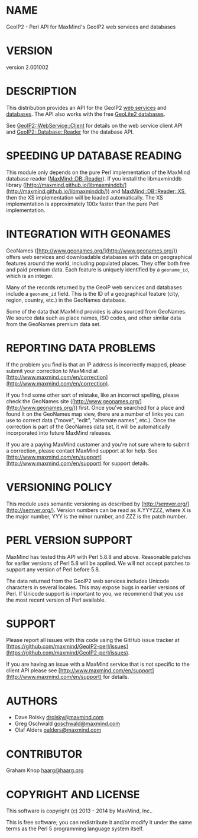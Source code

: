 # NAME

GeoIP2 - Perl API for MaxMind's GeoIP2 web services and databases

# VERSION

version 2.001002

# DESCRIPTION

This distribution provides an API for the GeoIP2
[web services](http://dev.maxmind.com/geoip/geoip2/web-services) and
[databases](http://dev.maxmind.com/geoip/geoip2/downloadable). The API also
works with the free
[GeoLite2 databases](http://dev.maxmind.com/geoip/geoip2/geolite2/).

See [GeoIP2::WebService::Client](https://metacpan.org/pod/GeoIP2::WebService::Client) for details on the web service client API
and [GeoIP2::Database::Reader](https://metacpan.org/pod/GeoIP2::Database::Reader) for the database API.

# SPEEDING UP DATABASE READING

This module only depends on the pure Perl implementation of the MaxMind
database reader ([MaxMind::DB::Reader](https://metacpan.org/pod/MaxMind::DB::Reader)). If you install the libmaxminddb
library ([http://maxmind.github.io/libmaxminddb/](http://maxmind.github.io/libmaxminddb/)) and
[MaxMind::DB::Reader::XS](https://metacpan.org/pod/MaxMind::DB::Reader::XS), then the XS implementation will be loaded
automatically. The XS implementation is approximately 100x faster than the
pure Perl implementation.

# INTEGRATION WITH GEONAMES

GeoNames ([http://www.geonames.org/](http://www.geonames.org/)) offers web services and downloadable
databases with data on geographical features around the world, including
populated places. They offer both free and paid premium data. Each feature is
uniquely identified by a `geoname_id`, which is an integer.

Many of the records returned by the GeoIP web services and databases include a
`geoname_id` field. This is the ID of a geographical feature (city, region,
country, etc.) in the GeoNames database.

Some of the data that MaxMind provides is also sourced from GeoNames. We
source data such as place names, ISO codes, and other similar data from the
GeoNames premium data set.

# REPORTING DATA PROBLEMS

If the problem you find is that an IP address is incorrectly mapped, please
submit your correction to MaxMind at [http://www.maxmind.com/en/correction](http://www.maxmind.com/en/correction).

If you find some other sort of mistake, like an incorrect spelling, please
check the GeoNames site ([http://www.geonames.org/](http://www.geonames.org/)) first. Once you've searched
for a place and found it on the GeoNames map view, there are a number of links
you can use to correct data ("move", "edit", "alternate names", etc.). Once
the correction is part of the GeoNames data set, it will be automatically
incorporated into future MaxMind releases.

If you are a paying MaxMind customer and you're not sure where to submit a
correction, please contact MaxMind support at for help. See
[http://www.maxmind.com/en/support](http://www.maxmind.com/en/support) for support details.

# VERSIONING POLICY

This module uses semantic versioning as described by
[http://semver.org/](http://semver.org/). Version numbers can be read as X.YYYZZZ, where X is the
major number, YYY is the minor number, and ZZZ is the patch number.

# PERL VERSION SUPPORT

MaxMind has tested this API with Perl 5.8.8 and above. Reasonable patches for
earlier versions of Perl 5.8 will be applied. We will not accept patches to
support any version of Perl before 5.8.

The data returned from the GeoIP2 web services includes Unicode characters in
several locales. This may expose bugs in earlier versions of Perl. If Unicode
support is important to you, we recommend that you use the most recent version
of Perl available.

# SUPPORT

Please report all issues with this code using the GitHub issue tracker at
[https://github.com/maxmind/GeoIP2-perl/issues](https://github.com/maxmind/GeoIP2-perl/issues).

If you are having an issue with a MaxMind service that is not specific to the
client API please see [http://www.maxmind.com/en/support](http://www.maxmind.com/en/support) for details.

# AUTHORS

- Dave Rolsky <drolsky@maxmind.com>
- Greg Oschwald <goschwald@maxmind.com>
- Olaf Alders <oalders@maxmind.com>

# CONTRIBUTOR

Graham Knop <haarg@haarg.org>

# COPYRIGHT AND LICENSE

This software is copyright (c) 2013 - 2014 by MaxMind, Inc..

This is free software; you can redistribute it and/or modify it under
the same terms as the Perl 5 programming language system itself.

